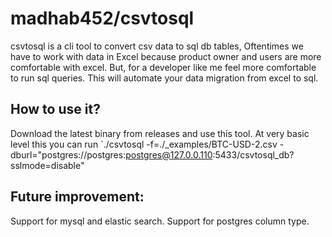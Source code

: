 # madhab452/csvtosql

csvtosql is a cli tool to convert csv data to sql db tables,
Oftentimes we have to work with data in Excel because product owner and users are more comfortable with excel. But, for a developer like me feel more comfortable to run sql queries. This will automate your data migration from excel to sql.

## How to use it?
Download the latest binary from releases and use this tool.
At very basic level this you can run `./csvtosql -f=./_examples/BTC-USD-2.csv -dburl="postgres://postgres:postgres@127.0.0.110:5433/csvtosql_db?sslmode=disable"

## Future improvement:
Support for mysql and elastic search.
Support for postgres column type.
